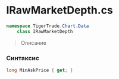 
# IRawMarketDepth.cs
```csharp
namespace TigerTrade.Chart.Data  
    class IRawMarketDepth
```

> Описание

### Синтаксис
```csharp
long MinAskPrice { get; }
```
